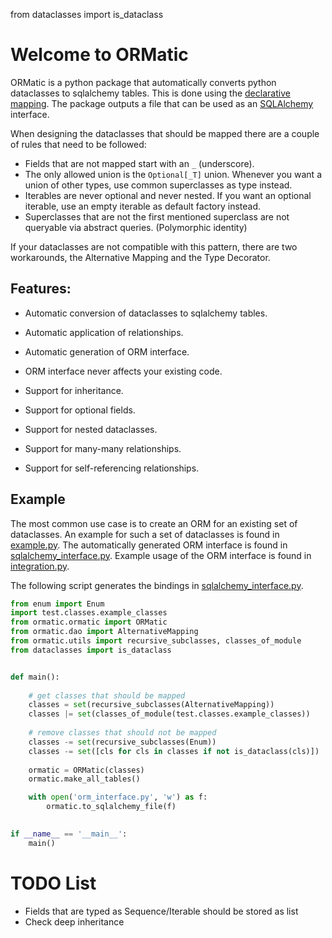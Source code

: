 from dataclasses import is_dataclass

# Welcome to ORMatic

ORMatic is a python package that automatically converts python dataclasses to sqlalchemy tables.
This is done using the [declarative mapping](https://docs.sqlalchemy.org/en/20/orm/mapping_styles.html#declarative-mapping).
The package outputs a file that can be used as an [SQLAlchemy](https://www.sqlalchemy.org/) interface. 

When designing the dataclasses that should be mapped there are a couple of rules that need to be followed:
- Fields that are not mapped start with an `_` (underscore).
- The only allowed union is the `Optional[_T]` union. Whenever you want a union of other types, use common 
superclasses as type instead.
- Iterables are never optional and never nested. 
If you want an optional iterable, use an empty iterable as default factory instead.
- Superclasses that are not the first mentioned superclass are not queryable via abstract queries. (Polymorphic identity)  

If your dataclasses are not compatible with this pattern, there are two workarounds,
the Alternative Mapping and the Type Decorator.

## Features:

- Automatic conversion of dataclasses to sqlalchemy tables.
- Automatic application of relationships.
- Automatic generation of ORM interface.
- ORM interface never affects your existing code.

- Support for inheritance.
- Support for optional fields.
- Support for nested dataclasses.
- Support for many-many relationships.
- Support for self-referencing relationships.

## Example

The most common use case is to create an ORM for an existing set of dataclasses.
An example for such a set of dataclasses is found in 
[example.py](https://github.com/tomsch420/ormatic/blob/master/test/classes/example_classes.py).
The automatically generated ORM interface is found in [sqlalchemy_interface.py](https://github.com/tomsch420/ormatic/blob/master/test/classes/sqlalchemy_interface.py).
Example usage of the ORM interface is found in [integration.py](https://github.com/tomsch420/ormatic/blob/master/test/integration.py).

The following script generates the bindings in [sqlalchemy_interface.py](https://github.com/tomsch420/ormatic/blob/master/test/classes/sqlalchemy_interface.py).
```python
from enum import Enum
import test.classes.example_classes
from ormatic.ormatic import ORMatic
from ormatic.dao import AlternativeMapping
from ormatic.utils import recursive_subclasses, classes_of_module
from dataclasses import is_dataclass


def main():
    
    # get classes that should be mapped
    classes = set(recursive_subclasses(AlternativeMapping))
    classes |= set(classes_of_module(test.classes.example_classes))
    
    # remove classes that should not be mapped
    classes -= set(recursive_subclasses(Enum))
    classes -= set([cls for cls in classes if not is_dataclass(cls)])
    
    ormatic = ORMatic(classes)
    ormatic.make_all_tables()

    with open('orm_interface.py', 'w') as f:
        ormatic.to_sqlalchemy_file(f)

        
if __name__ == '__main__':
    main()

```

# TODO List
- Fields that are typed as Sequence/Iterable should be stored as list
- Check deep inheritance
